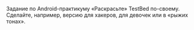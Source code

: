 ﻿Задание по Android-практикуму
«Раскрасьте» TestBed по-своему.
Сделайте, например, версию для хакеров, для девочек или в «рыжих тонах».
